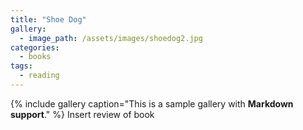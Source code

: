 ```yaml
---
title: "Shoe Dog"
gallery:
  - image_path: /assets/images/shoedog2.jpg
categories:
  - books
tags:
  - reading
---
```


{% include gallery caption="This is a sample gallery with **Markdown support**." %}
Insert review of book
